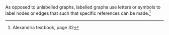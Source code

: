 As opposed to unlabelled graphs, labelled graphs use letters or symbols to label nodes or edges that such that specific references can be made.[^1]

[^1]: Alexandria textbook, page 32